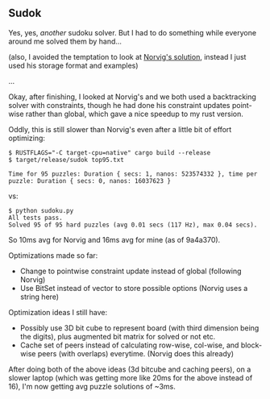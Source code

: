 ## Sudok
Yes, yes, _another_ sudoku solver. But I had to do something while everyone around me solved them by hand...

(also, I avoided the temptation to look at [Norvig's solution](http://norvig.com/sudoku.html), instead I just used his storage format and examples)

...

Okay, after finishing, I looked at Norvig's and we both used a backtracking solver with constraints, though he had done his constraint updates point-wise rather than global, which gave a nice speedup to my rust version.

Oddly, this is still slower than Norvig's even after a little bit of effort optimizing:
```
$ RUSTFLAGS="-C target-cpu=native" cargo build --release
$ target/release/sudok top95.txt

Time for 95 puzzles: Duration { secs: 1, nanos: 523574332 }, time per puzzle: Duration { secs: 0, nanos: 16037623 }
```
vs:
```
$ python sudoku.py
All tests pass.
Solved 95 of 95 hard puzzles (avg 0.01 secs (117 Hz), max 0.04 secs).
```

So 10ms avg for Norvig and 16ms avg for mine (as of 9a4a370).

Optimizations made so far:
- Change to pointwise constraint update instead of global (following Norvig)
- Use BitSet instead of vector to store possible options (Norvig uses a string here)

Optimization ideas I still have:
- Possibly use 3D bit cube to represent board (with third dimension being the digits), plus augmented bit matrix for solved or not etc.
- Cache set of peers instead of calculating row-wise, col-wise, and block-wise peers (with overlaps) everytime. (Norvig does this already)

After doing both of the above ideas (3d bitcube and caching peers), on a slower laptop (which was getting more like 20ms for the above instead of 16), I'm now getting avg puzzle solutions of ~3ms.
